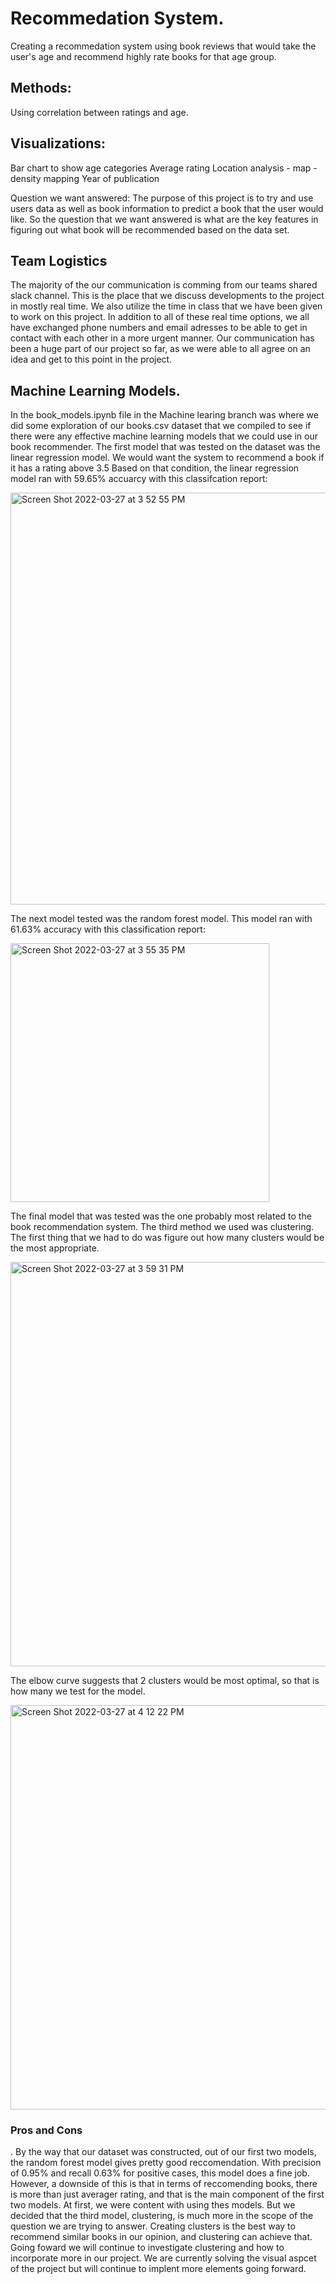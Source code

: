 


# Recommedation System.
Creating a recommedation system using book reviews that would take the user's age and recommend highly rate books for that age group.


## Methods:
Using correlation between ratings and age.

## Visualizations:
Bar chart to show age categories
Average rating 
Location analysis - map - density mapping
Year of publication

Question we want answered: The purpose of this project is to try and use users data as well as book information to predict a book that the user would like. So the question that we want answered is what are the key features in figuring out what book will be recommended based on the data set. 


## Team Logistics

The majority of the our communication is comming from our teams shared slack channel. This is the place that we discuss developments to the project in mostly real time. We also utilize the time in class that we have been given to work on this project. In addition to all of these real time options, we all have exchanged phone numbers and email adresses to be able to get in contact with each other in a more urgent manner. Our communication has been a huge part of our project so far, as we were able to all agree on an idea and get to this point in the project. 

## Machine Learning Models. 

In the book_models.ipynb file in the Machine learing branch was where we did some exploration of our books.csv dataset that we compiled to see if there were any effective machine learning models that we could use in our book recommender. The first model that was tested on the dataset was the linear regression model. We would want the system to recommend a book if it has a rating above 3.5 Based on that condition, the linear regression model ran with 59.65% accuarcy with this classifcation report:

<img width="659" alt="Screen Shot 2022-03-27 at 3 52 55 PM" src="https://user-images.githubusercontent.com/92888170/160304600-7221aca7-5f40-4784-b31d-88f76f44ca40.png">

The next model tested was the random forest model. This model ran with 61.63% accuracy with this classification report:

<img width="414" alt="Screen Shot 2022-03-27 at 3 55 35 PM" src="https://user-images.githubusercontent.com/92888170/160304686-66927e0b-6d2b-4579-8501-3f6d8d304843.png">

The final model that was tested was the one probably most related to the book recommendation system. The third method we used was clustering. The first thing that we had to do was figure out how many clusters would be the most appropriate. 

<img width="647" alt="Screen Shot 2022-03-27 at 3 59 31 PM" src="https://user-images.githubusercontent.com/92888170/160304833-0f275aac-29c1-4a20-96e8-712fdbf210e4.png">

The elbow curve suggests that 2  clusters would be most optimal, so that is how many we test for the model.

<img width="647" alt="Screen Shot 2022-03-27 at 4 12 22 PM" src="https://user-images.githubusercontent.com/92888170/160305292-6c08d9b4-f562-44c4-b507-8aa93e6c0509.png">


### Pros and Cons
.
By the way that our dataset was constructed, out of our first two models, the random forest model gives pretty good reccomendation. With precision of 0.95% and recall 0.63% for positive cases, this model does a fine job. However, a downside of this is that in terms of reccomending books, there is more than just averager rating, and that is the main component of the first two models. At first, we were content with using thes models. But we decided that the third model, clustering, is much more in the scope of the question we are trying to answer. Creating clusters is the best way to recommend similar books in our opinion, and clustering can achieve that. Going foward we will continue to investigate clustering and how to incorporate more in our project. We are currently solving the visual aspcet of the project but will continue to implent more elements going forward. 

